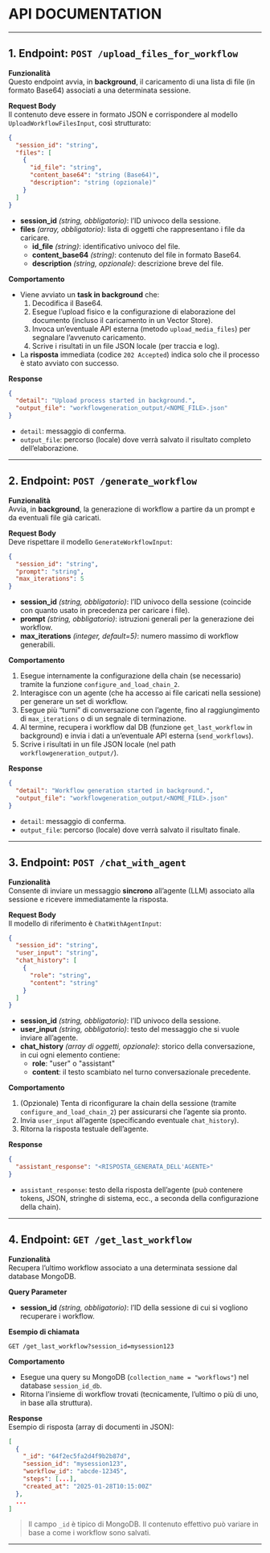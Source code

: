
# API DOCUMENTATION

---

## 1. Endpoint: `POST /upload_files_for_workflow`

**Funzionalità**  
Questo endpoint avvia, in **background**, il caricamento di una lista di file (in formato Base64) associati a una determinata sessione.

**Request Body**  
Il contenuto deve essere in formato JSON e corrispondere al modello `UploadWorkflowFilesInput`, così strutturato:

```json
{
  "session_id": "string",
  "files": [
    {
      "id_file": "string",
      "content_base64": "string (Base64)",
      "description": "string (opzionale)"
    }
  ]
}
```

- **session_id** *(string, obbligatorio)*: l’ID univoco della sessione.
- **files** *(array, obbligatorio)*: lista di oggetti che rappresentano i file da caricare.
  - **id_file** *(string)*: identificativo univoco del file.
  - **content_base64** *(string)*: contenuto del file in formato Base64.
  - **description** *(string, opzionale)*: descrizione breve del file.

**Comportamento**  
- Viene avviato un **task in background** che:
  1. Decodifica il Base64.
  2. Esegue l’upload fisico e la configurazione di elaborazione del documento (incluso il caricamento in un Vector Store).
  3. Invoca un’eventuale API esterna (metodo `upload_media_files`) per segnalare l’avvenuto caricamento.
  4. Scrive i risultati in un file JSON locale (per traccia e log).
- La **risposta** immediata (codice `202 Accepted`) indica solo che il processo è stato avviato con successo.

**Response**  
```json
{
  "detail": "Upload process started in background.",
  "output_file": "workflowgeneration_output/<NOME_FILE>.json"
}
```
- `detail`: messaggio di conferma.
- `output_file`: percorso (locale) dove verrà salvato il risultato completo dell’elaborazione.

---

## 2. Endpoint: `POST /generate_workflow`

**Funzionalità**  
Avvia, in **background**, la generazione di workflow a partire da un prompt e da eventuali file già caricati.

**Request Body**  
Deve rispettare il modello `GenerateWorkflowInput`:

```json
{
  "session_id": "string",
  "prompt": "string",
  "max_iterations": 5
}
```

- **session_id** *(string, obbligatorio)*: l’ID univoco della sessione (coincide con quanto usato in precedenza per caricare i file).
- **prompt** *(string, obbligatorio)*: istruzioni generali per la generazione dei workflow.
- **max_iterations** *(integer, default=5)*: numero massimo di workflow generabili.

**Comportamento**  
1. Esegue internamente la configurazione della chain (se necessario) tramite la funzione `configure_and_load_chain_2`.
2. Interagisce con un agente (che ha accesso ai file caricati nella sessione) per generare un set di workflow.  
3. Esegue più “turni” di conversazione con l’agente, fino al raggiungimento di `max_iterations` o di un segnale di terminazione.
4. Al termine, recupera i workflow dal DB (funzione `get_last_workflow` in background) e invia i dati a un’eventuale API esterna (`send_workflows`).
5. Scrive i risultati in un file JSON locale (nel path `workflowgeneration_output/`).

**Response**  
```json
{
  "detail": "Workflow generation started in background.",
  "output_file": "workflowgeneration_output/<NOME_FILE>.json"
}
```
- `detail`: messaggio di conferma.
- `output_file`: percorso (locale) dove verrà salvato il risultato finale.

---

## 3. Endpoint: `POST /chat_with_agent`

**Funzionalità**  
Consente di inviare un messaggio **sincrono** all’agente (LLM) associato alla sessione e ricevere immediatamente la risposta.

**Request Body**  
Il modello di riferimento è `ChatWithAgentInput`:

```json
{
  "session_id": "string",
  "user_input": "string",
  "chat_history": [
    {
      "role": "string",
      "content": "string"
    }
  ]
}
```

- **session_id** *(string, obbligatorio)*: l’ID univoco della sessione.
- **user_input** *(string, obbligatorio)*: testo del messaggio che si vuole inviare all’agente.
- **chat_history** *(array di oggetti, opzionale)*: storico della conversazione, in cui ogni elemento contiene:
  - **role**: "user" o "assistant"
  - **content**: il testo scambiato nel turno conversazionale precedente.

**Comportamento**  
1. (Opzionale) Tenta di riconfigurare la chain della sessione (tramite `configure_and_load_chain_2`) per assicurarsi che l’agente sia pronto.
2. Invia `user_input` all’agente (specificando eventuale `chat_history`).
3. Ritorna la risposta testuale dell’agente.

**Response**  
```json
{
  "assistant_response": "<RISPOSTA_GENERATA_DELL'AGENTE>"
}
```
- `assistant_response`: testo della risposta dell’agente (può contenere tokens, JSON, stringhe di sistema, ecc., a seconda della configurazione della chain).

---

## 4. Endpoint: `GET /get_last_workflow`

**Funzionalità**  
Recupera l’ultimo workflow associato a una determinata sessione dal database MongoDB.

**Query Parameter**  
- **session_id** *(string, obbligatorio)*: l’ID della sessione di cui si vogliono recuperare i workflow.

**Esempio di chiamata**  
```
GET /get_last_workflow?session_id=mysession123
```

**Comportamento**  
- Esegue una query su MongoDB (`collection_name = "workflows"`) nel database `session_id_db`.
- Ritorna l’insieme di workflow trovati (tecnicamente, l’ultimo o più di uno, in base alla struttura).

**Response**  
Esempio di risposta (array di documenti in JSON):
```json
[
  {
    "_id": "64f2ec5fa2d4f9b2b87d",
    "session_id": "mysession123",
    "workflow_id": "abcde-12345",
    "steps": [...],
    "created_at": "2025-01-28T10:15:00Z"
  },
  ...
]
```
> Il campo `_id` è tipico di MongoDB. Il contenuto effettivo può variare in base a come i workflow sono salvati.

---

